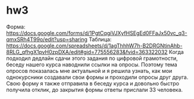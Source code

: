 # hw3
Форма: https://docs.google.com/forms/d/1PgtCqgiVJXyfHSEgEd0FFaJx50vc_q3-qmxSRh4T99o/edit?usp=sharing
Таблица: https://docs.google.com/spreadsheets/d/1agThhhW7h-B2DRGNtinAhb-8RLG_qfhgX1pvH0zpDXA/edit#gid=775556283&fvid=363322032
Когда подходил дедлайн сдачи этого задания по цифровой грамотности, беседу нашего курса наводнили ссылки на опросы. Поэтому тема опросов показалась мне актуальной и я решила узнать, как мои однокурсники создавали свои формы и проходили опросы друг друга. Свою форму я также отправила в беседу курса и довольно быстро получила отклик, до закрытия формы ответы прислали 33 человека.

